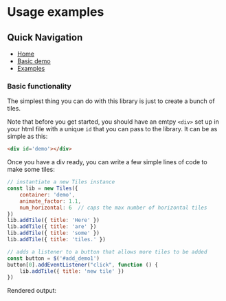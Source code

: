# Usage examples

## Quick Navigation
- [Home](https://tiles-js.herokuapp.com/)
- [Basic demo](#basic-functionality)
- [Examples](https://tiles-js.herokuapp.com/examples.html)


### Basic functionality
The simplest thing you can do with this library is just to create a bunch of tiles.  

Note that before you get started, you should have an emtpy `<div>` set up in your html file with a unique `id` that you can pass to the library. It can be as simple as this:
```html
<div id='demo'></div>
```
Once you have a div ready, you can write a few simple lines of code to make some tiles:
```javascript
// instantiate a new Tiles instance
const lib = new Tiles({
    container: 'demo',
    animate_factor: 1.1,
    num_horizontal: 6  // caps the max number of horizontal tiles
})
lib.addTile({ title: 'Here' })
lib.addTile({ title: 'are' })
lib.addTile({ title: 'some' })
lib.addTile({ title: 'tiles.' })

// adds a listener to a button that allows more tiles to be added
const button = $('#add_demo1')
button[0].addEventListener("click", function () {
    lib.addTile({ title: 'new tile' })
})
```
Rendered output:  

